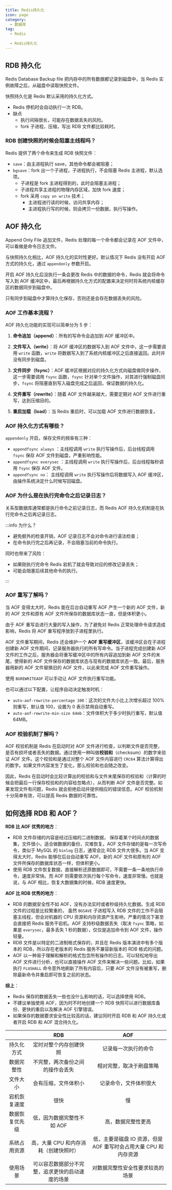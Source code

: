 ```yaml
---
title: Redis持久化
icon: page
category:
  - 数据库
tag:
  - Redis
  
  - Redis持久化
---
```


## RDB 持久化

Redis Database Backup file  把内存中的所有数据都记录到磁盘中，当 Redis 实例故障之后，从磁盘中读取快照文件。

快照持久化是 Redis 默认采用的持久化方式。

- Redis 停机时会自动执行一次 RDB。
- 缺点
  - 执行间隔很长，可能存在数据丢失的风险。
  - fork 子进程，压缩，写出 RDB 文件都比较耗时。

### RDB 创建快照的时候会阻塞主线程吗？

Redis 提供了两个命令来生成 RDB 快照文件：

- `save`：由主进程执行 save，其他命令都会被阻塞；
- `bgsave`：fork 出一个子进程，子进程执行，不会阻塞 Redis 主进程，默认选项。
  - 子进程是 fork 主进程得到的，此时会阻塞主进程；
  - 子进程共享主进程的物理内存区域，加快 fork 速度；
  - fork 采用 `copy on write` 技术；
    - 主进程进行读的时候，访问共享内存；
    - 主进程执行写的时候，则会拷贝一份数据，执行写操作。

## AOF 持久化

Append Only File 追加文件，Redis 处理的每一个命令都会记录在 AOF 文件中，可以看做是命令日志文件。

与快照持久化相比，AOF 持久化的实时性更好。默认情况下 Redis 没有开启 AOF 方式的持久化，通过 `appendonly` 参数开启。

开启 AOF 持久化后没执行一条会更改 Redis 中的数据的命令，Redis 就会将命令写入到 AOF 缓冲区中，最后再根据持久化方式的配置来决定何时将系统内核缓存区的数据同步到磁盘中。

只有同步到磁盘中才算持久化保存，否则还是会存在数据丢失的风险。

### AOF 工作基本流程？

AOF 持久化功能的实现可以简单分为 5 步：

1. **命令追加（append）**：所有的写命令会追加到 AOF 缓冲区中。

2. **文件写入（write）**：将 AOF 缓冲区的数据写入到 AOF 文件中，这一步需要调用 `write` 函数，`write` 将数据写入到了系统内核缓冲区之后直接返回。此时并没有同步到磁盘。
3. **文件同步（fsync）**：AOF 缓冲区根据对应的持久化方式向磁盘做同步操作，这一步需要调用 `fsync` 函数，`fsync` 针对单个文件操作，对其进行强制磁盘同步，`fsync` 将阻塞直到写入磁盘完成之后返回，保证数据的持久化。
4. **文件重写（rewrite）**：随着 AOF 文件越来越大，需要定期对 AOF 文件进行重写，达到压缩目的。
5. **重启加载（load）**：当 Redis 重启时，可以加载 AOF 文件进行数据恢复。

### AOF 持久化方式有哪些？

`appendonly` 开启，保存文件的频率有三种：

- `appendfsync always`  ：主线程调用 `write` 执行写操作后，后台线程调用 `fsync` 保存 AOF 文件到磁盘，严重影响性能。
- `appendfsync everysec` ：主线程调用 `write` 执行写操作后，后台线程每秒调用 `fsync` 保存 AOF 文件。
- `appendfsync no`： 主线程调用 `write` 执行写操作后将数据写入 AOF 缓冲区，由操作系统决定什么时候写回磁盘。

### AOF 为什么是在执行完命令之后记录日志？

关系型数据库通常都是执行命令之前记录日志，而 Redis AOF 持久化机制是在执行完命令之后再记录日志。

:::info 为什么？

- 避免额外的检查开销，AOF 记录日志不会对命令进行语法检查；
- 在命令执行完之后再记录，不会阻塞当前的命令执行。

同时也带来了风险：

- 如果刚执行完命令 Redis 宕机了就会导致对应的修改记录丢失；
- 可能会阻塞后续其他命令的执行。

:::

### AOF 重写了解吗？

当 AOF 变得太大时，Redis 能在后台自动重写 AOF 产生一个新的 AOF 文件，新的 AOF 文件和原有 AOF 文件所保存的数据库状态一直，但是体积更小。

由于 AOF 重写会进行大量的写入操作，为了避免对 Redis 正常处理命令请求造成影响，Redis 将 AOF 重写程序放到子进程里执行。

AOF 文件重写期间，Redis 还会维护一个 **AOF 重写缓冲区**，该缓冲区会在子进程创建新 AOF 文件期间，记录服务器执行的所有写命令。当子进程完成创建新 AOF 文件的工作之后，服务器会将重写缓冲区中的所有内容追加到新 AOF 文件的末尾，使得新的 AOF 文件保存的数据库状态与现有的数据库状态一致。最后，服务器用新的 AOF 文件替换旧的 AOF 文件，以此来完成 AOF 文件重写操作。

使用 `BGREWRITEAOF` 可以手动让 AOF 文件执行重写功能。

也可以通过以下配置，让程序自动决定触发时机：

- `auto-aof-rewrite-percentage 100`：这次的文件大小比上次增长超过 100% 则重写，默认值 100，设置为 0 表示禁用自动重写。
- `auto-aof-rewrite-min-size 64mb`：文件体积大于多少时执行重写，默认值 64MB。

### AOF 校验机制了解吗？

AOF 校验机制是 Redis 在启动时对 AOF 文件进行检查，以判断文件是否完整，是否有损坏或者丢失的数据。通过使用一种叫做**校验和**（checksum）的数字来验证 AOF 文件。这个校验和是通过对整个 AOF 文件内容进行 `CRC64` 算法计算得出的数字。如果文件内容发生了变化，那么校验和也会随之改变。

因此，Redis 在启动时会比较计算出的校验和与文件末尾保存的校验和（计算的时候会把最后一行保存校验和的内容给忽略点），从而判断 AOF 文件是否完整。如果发现文件有问题，Redis 就会拒绝启动并提供相应的错误信息。AOF 校验机制十分简单有效，可以提高 Redis 数据的可靠性。

## 如何选择 RDB 和 AOF？

**RDB 比 AOF 优秀的地方**：

- RDB 文件存储的内容是经过压缩的二进制数据， 保存着某个时间点的数据集，文件很小，适合做数据的备份，灾难恢复。AOF 文件存储的是每一次写命令，类似于 MySQL 的 `binlog` 日志，通常会比 RDB 文件大很多。当 AOF 变得太大时，Redis 能够在后台自动重写 AOF。新的 AOF 文件和原有的 AOF 文件所保存的数据库状态一样，但体积更小。
- 使用 RDB 文件恢复数据，直接解析还原数据即可，不需要一条一条地执行命令，速度非常快。而 AOF 则需要依次执行每个写命令，速度非常慢。也就是说，与 AOF 相比，恢复大数据集的时候，RDB 速度更快。

**AOF 比 RDB 优秀的地方**：

- RDB 的数据安全性不如 AOF，没有办法实时或者秒级持久化数据。生成 RDB 文件的过程是比较繁重的， 虽然 `BGSAVE` 子进程写入 RDB 文件的工作不会阻塞主线程，但会对机器的 CPU 资源和内存资源产生影响，严重的情况下甚至会直接把 Redis 服务干宕机。AOF 支持秒级数据丢失（取决 `fsync` 策略，如果是 `everysec`，最多丢失 1 秒的数据），仅仅是追加命令到 AOF 文件，操作轻量。
- RDB 文件是以特定的二进制格式保存的，并且在 Redis 版本演进中有多个版本的 RDB，所以存在老版本的 Redis 服务不兼容新版本的 RDB 格式的问题。
- AOF 以一种易于理解和解析的格式包含所有操作的日志。可以轻松地导出 AOF 文件进行分析，也可以直接操作 AOF 文件来解决一些问题。比如，如果执行 `FLUSHALL` 命令意外地刷新了所有内容后，只要 AOF 文件没有被重写，删除最新命令并重启即可恢复之前的状态。

**综上**：

- Redis 保存的数据丢失一些也没什么影响的话，可以选择使用 RDB。
- 不建议单独使用 AOF，因为时不时地创建一个 RDB 快照可以进行数据库备份、更快的重启以及解决 AOF 引擎错误。
- 如果保存的数据要求安全性比较高的话，建议同时开启 RDB 和 AOF 持久化或者开启 RDB 和 AOF 混合持久化。

|                |           RDB            |                   AOF                   |
| :--------------: |:------------------------:|:---------------------------------------:|
| 持久化方式     |       定时对整个内存创建快照        |               记录每一次执行的命令                |
| 数据完整性     |     不完整，两次备份之间的操作会丢失     |              相对完整，取决于刷盘策略               |
| 文件大小       |        会有压缩，文件体积小        |               记录命令，文件体积很大               |
| 宕机恢复速度   |            很快            |                    慢                    |
| 数据恢复优先级 |     低，因为数据完整性不如 AOF      |                高，数据完整性更高                |
| 系统占用资源   |  高，大量 CPU 和内存消耗（创建快照时）   | 低，主要是磁盘 IO 资源，但是 AOF 重写时会占用大量 CPU 和内存资源 |
| 使用场景       | 可以容忍数据部分不完整，追求更快的启动速度的场景 |            对数据完整性安全性要求较高的场景             |

